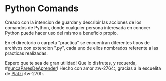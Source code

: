 # Python Comands
Creado con la intencion de guardar y describir las acciones de los comandos de Python, donde cualquier persona interesada en conocer Python puede hacer uso del mismo a beneficio propio.

En el directorio o carpeta "practica" se encuentran diferentes tipos de archivos con extencion ".py", cada uno de ellos nombrados referente a las practicas realizadas.

Espero que te sea de gran utilidad! Que lo disfrutes, y recuerda, #[nuncaParesDeAprender](# "nuncaParesDeAprender")!
Hecho con amor  :tw-2764:, gracias a la escuelita de [Platzi](https://platzi.com "Platzi") :tw-270f:.
